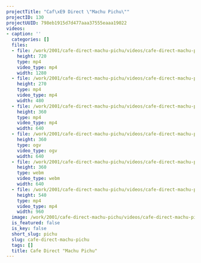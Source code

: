 ```yaml
---
projectTitle: "Caf\xE9 Direct \"Machu Pichu\""
projectID: 130
projectUUID: 798eb1915d7d477aaa37555eaaa19022
videos:
- caption: ''
  categories: []
  files:
  - file: /work/2001/cafe-direct-machu-pichu/videos/cafe-direct-machu-pichu/cafe-direct-machu-pichu-1280x720.mp4
    height: 720
    type: mp4
    video_type: mp4
    width: 1280
  - file: /work/2001/cafe-direct-machu-pichu/videos/cafe-direct-machu-pichu/cafe-direct-machu-pichu-480x270.mp4
    height: 270
    type: mp4
    video_type: mp4
    width: 480
  - file: /work/2001/cafe-direct-machu-pichu/videos/cafe-direct-machu-pichu/cafe-direct-machu-pichu-640x360.mp4
    height: 360
    type: mp4
    video_type: mp4
    width: 640
  - file: /work/2001/cafe-direct-machu-pichu/videos/cafe-direct-machu-pichu/cafe-direct-machu-pichu-640x360.ogv
    height: 360
    type: ogv
    video_type: ogv
    width: 640
  - file: /work/2001/cafe-direct-machu-pichu/videos/cafe-direct-machu-pichu/cafe-direct-machu-pichu-640x360.webm
    height: 360
    type: webm
    video_type: webm
    width: 640
  - file: /work/2001/cafe-direct-machu-pichu/videos/cafe-direct-machu-pichu/cafe-direct-machu-pichu-960x540.mp4
    height: 540
    type: mp4
    video_type: mp4
    width: 960
  image: /work/2001/cafe-direct-machu-pichu/videos/cafe-direct-machu-pichu/cafe-direct-machu-pichu.03.jpg
  is_featured: false
  is_key: false
  short_slug: pichu
  slug: cafe-direct-machu-pichu
  tags: []
  title: Cafe Direct "Machu Pichu"
---
```

